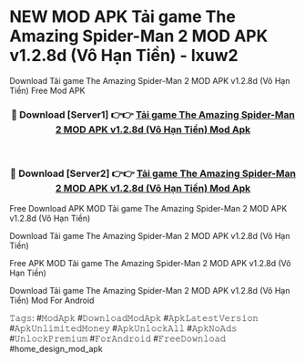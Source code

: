 # NEW MOD APK Tải game The Amazing Spider-Man 2 MOD APK v1.2.8d (Vô Hạn Tiền) - lxuw2
Download Tải game The Amazing Spider-Man 2 MOD APK v1.2.8d (Vô Hạn Tiền) Free Mod APK

<div align="center">
<h3>🔴 Download [Server1] 👉👉 <a href="https://apk-comot.site?title=Tải_game_The_Amazing_Spider-Man_2_MOD_APK_v1.2.8d_(Vô_Hạn_Tiền)">Tải game The Amazing Spider-Man 2 MOD APK v1.2.8d (Vô Hạn Tiền) Mod Apk</a></h3><br>

<h3>🔴 Download [Server2] 👉👉 <a href="https://apk-comot.site?title=Tải_game_The_Amazing_Spider-Man_2_MOD_APK_v1.2.8d_(Vô_Hạn_Tiền)">Tải game The Amazing Spider-Man 2 MOD APK v1.2.8d (Vô Hạn Tiền) Mod Apk</a></h3>
</div>


Free Download APK MOD Tải game The Amazing Spider-Man 2 MOD APK v1.2.8d (Vô Hạn Tiền)

Download Tải game The Amazing Spider-Man 2 MOD APK v1.2.8d (Vô Hạn Tiền) 

Free APK MOD Tải game The Amazing Spider-Man 2 MOD APK v1.2.8d (Vô Hạn Tiền) 

Download Tải game The Amazing Spider-Man 2 MOD APK v1.2.8d (Vô Hạn Tiền) Mod For Android

𝚃𝚊𝚐𝚜: #𝙼𝚘𝚍𝙰𝚙𝚔 #𝙳𝚘𝚠𝚗𝚕𝚘𝚊𝚍𝙼𝚘𝚍𝙰𝚙𝚔 #𝙰𝚙𝚔𝙻𝚊𝚝𝚎𝚜𝚝𝚅𝚎𝚛𝚜𝚒𝚘𝚗 #𝙰𝚙𝚔𝚄𝚗𝚕𝚒𝚖𝚒𝚝𝚎𝚍𝙼𝚘𝚗𝚎𝚢 #𝙰𝚙𝚔𝚄𝚗𝚕𝚘𝚌𝚔𝙰𝚕𝚕 #𝙰𝚙𝚔𝙽𝚘𝙰𝚍𝚜 #𝚄𝚗𝚕𝚘𝚌𝚔𝙿𝚛𝚎𝚖𝚒𝚞𝚖 #𝙵𝚘𝚛𝙰𝚗𝚍𝚛𝚘𝚒𝚍 #𝙵𝚛𝚎𝚎𝙳𝚘𝚠𝚗𝚕𝚘𝚊𝚍 #home_design_mod_apk